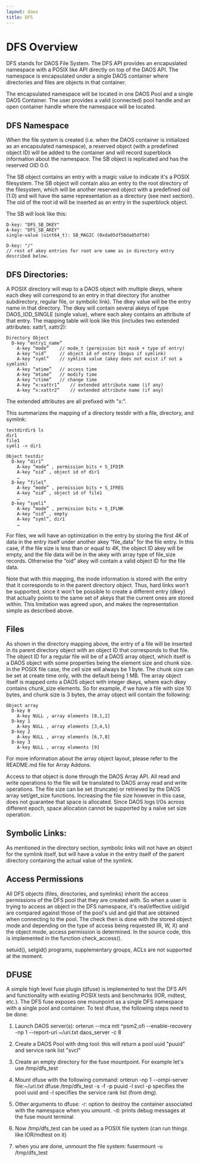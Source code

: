 ```yaml
---
layout: daos
title: DFS
---
```

# DFS Overview

DFS stands for DAOS File System. The DFS API provides an encapuslated namespace
with a POSIX like API directly on top of the DAOS API. The namespace is
encapsulated under a single DAOS container where directories and files are
objects in that container.

The encapsulated namespace will be located in one DAOS Pool and a single DAOS
Container. The user provides a valid (connected) pool handle and an open
container handle where the namespace will be located.

## DFS Namespace

When the file system is created (i.e. when the DAOS container is initialized as
an encapsulated namespace), a reserved object (with a predefined object ID) will
be added to the container and will record superblock information about the
namespace. The SB object is replicated and has the reserved OID 0.0.

The SB object contains an entry with a magic value to indicate it's a POSIX
filesystem. The SB object will contain also an entry to the root directory of
the filesystem, which will be another reserved object with a predefined oid
(1.0) and will have the same representation as a directory (see next
section). The oid of the root id will be inserted as an entry in the superblock
object.

The SB will look like this:

~~~~
D-key: "DFS_SB_DKEY"
A-key: "DFS_SB_AKEY"
single-value (uint64_t): SB_MAGIC (0xda05df50da05df50)

D-key: "/"
// rest of akey entries for root are same as in directory entry described below.
~~~~~~

## DFS Directories:

A POSIX directory will map to a DAOS object with multiple dkeys, where each dkey
will correspond to an entry in that directory (for another subdirectory, regular
file, or symbolic link). The dkey value will be the entry name in that
directory. The dkey will contain several akeys of type DAOS_IOD_SINGLE (single
value), where each akey contains an attribute of that entry. The mapping table
will look like this (includes two extended attributes: xattr1, xattr2):

~~~~~~
Directory Object
  D-key “entry1_name”
    A-key “mode”	// mode_t (permission bit mask + type of entry)
    A-key “oid”		// object id of entry (bogus if symlink)
    A-key “syml”	// symlink value (akey does not exist if not a symlink)
    A-key “atime”	// access time
    A-key “mtime”	// modify time
    A-key “ctime”	// change time
    A-key “x:xattr1”	// extended attribute name (if any)
    A-key “x:xattr2”	// extended attribute name (if any)
~~~~~~

The extended attributes are all prefixed with "x:".

This summarizes the mapping of a directory testdir with a file, directory, and
symlink:

~~~~~~
testdirdir$ ls
dir1
file1
syml1 -> dir1

Object testdir
  D-key “dir1”
    A-key “mode” , permission bits + S_IFDIR
    A-key “oid” , object id of dir1
    …
  D-key “file1”
    A-key “mode” , permission bits + S_IFREG
    A-key “oid” , object id of file1
    …
  D-key “syml1”
    A-key “mode” , permission bits + S_IFLNK
    A-key “oid” , empty
    A-key “syml”, dir1
    …
~~~~~~

For files, we will have an optimization in the entry by storing the first 4K of
data in the entry itself under another akey “file_data” for the file entry. In
this case, if the file size is less than or equal to 4K, the object ID akey will
be empty, and the file data will be in the akey with array type of file_size
records. Otherwise the “oid” akey will contain a valid object ID for the file
data.

Note that with this mapping, the inode information is stored with the entry that
it corresponds to in the parent directory object. Thus, hard links won’t be
supported, since it won’t be possible to create a different entry (dkey) that
actually points to the same set of akeys that the current ones are stored
within. This limitation was agreed upon, and makes the representation simple as
described above.

## Files

As shown in the directory mapping above, the entry of a file will be inserted in
its parent directory object with an object ID that corresponds to that file. The
object ID for a regular file will be of a DAOS array object, which itself is a
DAOS object with some properties being the element size and chunk size. In the
POSIX file case, the cell size will always be 1 byte. The chunk size can be set
at create time only, with the default being 1 MB. The array object itself is
mapped onto a DAOS object with integer dkeys, where each dkey contains
chunk_size elements. So for example, if we have a file with size 10 bytes, and
chunk size is 3 bytes, the array object will contain the following:

~~~~
Object array
  D-key 0
    A-key NULL , array elements [0,1,2]
  D-key 1
    A-key NULL , array elements [3,4,5]
  D-key 2
    A-key NULL , array elements [6,7,8]
  D-key 3
    A-key NULL , array elements [9]
~~~~~~

For more information about the array object layout, please refer to the
README.md file for Array Addons.

Access to that object is done through the DAOS Array API. All read and write
operations to the file will be translated to DAOS array read and write
operations. The file size can be set (truncate) or retrieved by the DAOS array
set/get_size functions. Increasing the file size however in this case, does not
guarantee that space is allocated. Since DAOS logs I/Os across different epoch,
space allocation cannot be supported by a naïve set size operation.

## Symbolic Links:

As mentioned in the directory section, symbolic links will not have an object
for the symlink itself, but will have a value in the entry itself of the parent
directory containing the actual value of the symlink.

## Access Permissions

All DFS objects (files, directories, and symlinks) inherit the access
permissions of the DFS pool that they are created with. So when a user is trying
to access an object in the DFS namespace, it's real/effective uid/gid are
compared against those of the pool's uid and gid that are obtained when
connecting to the pool. The check then is done with the stored object mode and
depending on the type of access being requested (R, W, X) and the object mode,
access permission is determined. In the source code, this is implemented in the
function check_access().

setuid(), setgid() programs, supplementary groups, ACLs are not supported at the
moment.

## DFUSE

A simple high level fuse plugin (dfuse) is implemented to test the DFS API and
functionality with existing POSIX tests and benchmarks (IOR, mdtest, etc.). The
DFS fuse exposes one mounpoint as a single DFS namespace with a single pool and
container. To test dfuse, the following steps need to be done:

1) Launch DAOS server(s):
   orterun --mca mtl ^psm2,ofi --enable-recovery -np 1 --report-uri ~/uri.txt daos_server -c 8

2) Create a DAOS Pool with dmg tool:
   this will return a pool uuid "puuid" and service rank list "svcl"

3) Create an empty directory for the fuse mountpoint. For example let's use /tmp/dfs_test

4) Mount dfuse with the following command:
   orterun -np 1 --ompi-server file:~/uri.txt dfuse /tmp/dfs_test -s -f -p puuid -l svcl
   -p specifies the pool uuid and -l specifies the service rank list (from dmg).

5) Other arguments to dfuse:
   -r: option to destroy the container associated with the namespace when you umount.
   -d: prints debug messages at the fuse mount terminal

6) Now /tmp/dfs_test can be used as a POSIX file system (can run things like IOR/mdtest on it)

7) when you are done, unmount the file system:
   fusermount -u /tmp/dfs_test
